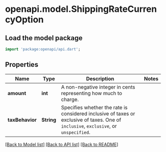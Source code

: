 # openapi.model.ShippingRateCurrencyOption

## Load the model package
```dart
import 'package:openapi/api.dart';
```

## Properties
Name | Type | Description | Notes
------------ | ------------- | ------------- | -------------
**amount** | **int** | A non-negative integer in cents representing how much to charge. | 
**taxBehavior** | **String** | Specifies whether the rate is considered inclusive of taxes or exclusive of taxes. One of `inclusive`, `exclusive`, or `unspecified`. | 

[[Back to Model list]](../README.md#documentation-for-models) [[Back to API list]](../README.md#documentation-for-api-endpoints) [[Back to README]](../README.md)


